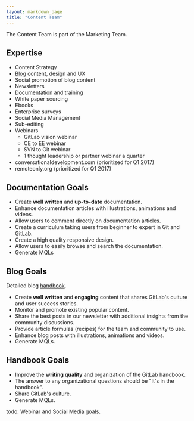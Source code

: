```yaml
---
layout: markdown_page
title: "Content Team"
---
```


The Content Team is part of the Marketing Team.

## Expertise

* Content Strategy
* [Blog](/blog/) content, design and UX
* Social promotion of blog content
* Newsletters
* [Documentation](https://docs.gitlab.com) and training
* White paper sourcing
* Ebooks
* Enterprise surveys
* Social Media Management
* Sub-editing
* Webinars
    * GitLab vision webinar
    * CE to EE webinar
    * SVN to Git webinar
    * 1 thought leadership or partner webinar a quarter
* conversationaldevelopment.com (prioritized for Q1 2017)
* remoteonly.org (prioritized for Q1 2017)

## Documentation Goals

* Create **well written** and **up-to-date** documentation.
* Enhance documentation articles with illustrations, animations and videos.
* Allow users to comment directly on documentation articles.
* Create a curriculum taking users from beginner to expert in Git and GitLab.
* Create a high quality responsive design.
* Allow users to easily browse and search the documentation.
* Generate MQLs

## Blog Goals

Detailed blog [handbook](/handbook/marketing/blog).

* Create **well written** and **engaging** content that shares GitLab's culture and user success stories.
* Monitor and promote existing popular content.
* Share the best posts in our newsletter with additional insights from the community discussions.
* Provide article formulas (recipes) for the team and community to use.
* Enhance blog posts with illustrations, animations and videos.
* Generate MQLs.

## Handbook Goals

* Improve the **writing quality** and organization of the GitLab handbook.
* The answer to any organizational questions should be "It's in the handbook".
* Share GitLab's culture.
* Generate MQLs.

todo: Webinar and Social Media goals.
